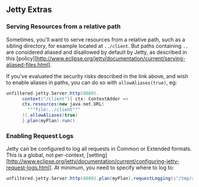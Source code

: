 Jetty Extras
------------

### Serving Resources from a relative path

Sometimes, you'll want to serve resources from a relative path, such as a sibling directory, 
for example located at `../client`. But paths containing `..` are considered aliased and  disallowed by default by Jetty,
as described in this [policy][http://www.eclipse.org/jetty/documentation/current/serving-aliased-files.html].

If you've evaluated the security risks described in the link above, and wish to enable aliases in paths, you can do so 
with `allowAliases(true)`, eg:

```scala
unfiltered.jetty.Server.http(8080).
      context("/client"){ ctx: ContextAdder =>
      ctx.resources(new java.net.URL(
        """file:../client"""
      )).allowAliases(true)
      }.plan(myPlan).run()
```

### Enabling Request Logs

Jetty can be configured to log all requests in Common or Extended formats. This is a global, not per-context, 
[setting][http://www.eclipse.org/jetty/documentation/current/configuring-jetty-request-logs.html]. 
At minimum, you need to specify where to log to:

```scala
unfiltered.jetty.Server.http(8080).plan(myPlan).requestLogging(s"/tmp/access.log").run()
```
